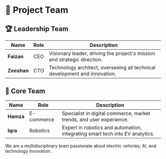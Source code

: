 # 👥 Project Team

## 🏆 Leadership Team

| Name        | Role        | Description |
|-------------|-------------|-------------|
| **Faizan**  | CEO         | Visionary leader, driving the project's mission and strategic direction. |
| **Zeeshan** | CTO         | Technology architect, overseeing all technical development and innovation. |

## 🌟 Core Team

| Name      | Role        | Description |
|-----------|-------------|-------------|
| **Hamza** | E-commerce  | Specialist in digital commerce, market trends, and user experience. |
| **Iqra**  | Robotics    | Expert in robotics and automation, integrating smart tech into EV analytics. |

We are a multidisciplinary team passionate about electric vehicles, AI, and technology innovation. 
